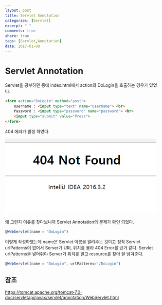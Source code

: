 ```yaml
---
layout: post
title: Servlet Annotation
categories: [Servlet]
excerpt: " "
comments: true
share: true
tags: [Servlet,Annotation]
date: 2017-01-08
---
```


# **Servlet Annotation**

Servlet을 공부하던 중에 index.html에서 action의 DoLogin을 호출하는 경우가 있었다.

``` html
<form action="DoLogin" method="post">
    Username : <input type="text" name="username"> <br>
    Password : <input type="password" name="password"> <br>
    <input type="submit" value="Press">
</form>
```

404 에러가 발생 하였다.

![No Image](/assets/20170108/404error.PNG)

왜 그런지 이유를 찾다보니까 Servlet Annotation의 문제가 확인 되었다.

``` javascript
@WebServlet(name = "DoLogin")
```

이렇게 작성하였는데 name은 Servlet 이름을 알려주는 것이고
정작 Servlet urlPatterns이 없어서 Server가 URL 위치를 몰라 404 Error를 낸거 같다.
Servlet urlPatterns을 넣어줘야 Server가 위치를 알고 resource를 찾아 잘 넘겨준다.

``` javascript
@WebServlet(name = "DoLogin", urlPatterns="/DoLogin")
```

## 참조
  
<https://tomcat.apache.org/tomcat-7.0-doc/servletapi/javax/servlet/annotation/WebServlet.html>
